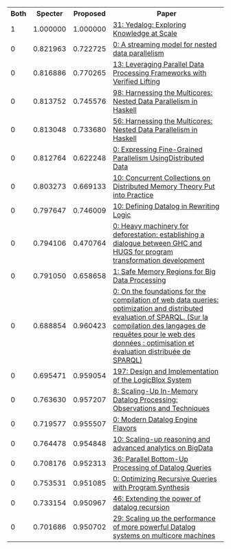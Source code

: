 <html><table><tr>
<th>Both</th>
<th>Specter</th>
<th>Proposed</th>
<th>Paper</th>
</tr>
<tr>
<td>1</td>
<td>1.000000</td>
<td>1.000000</td>
<td><a href="https://www.semanticscholar.org/paper/29ef615b4d2e5d79bbe1dbf99de0a49f2a97c4d2">31: Yedalog: Exploring Knowledge at Scale</a></td>
</tr>
<tr>
<td>0</td>
<td>0.821963</td>
<td>0.722725</td>
<td><a href="https://www.semanticscholar.org/paper/fa152eb6e1e6023978d7264d83a0d4f7acf6ea9f">0: A streaming model for nested data parallelism</a></td>
</tr>
<tr>
<td>0</td>
<td>0.816886</td>
<td>0.770265</td>
<td><a href="https://www.semanticscholar.org/paper/0b5c867bc6201b0b2af7cd42dadaa18a52c404a2">13: Leveraging Parallel Data Processing Frameworks with Verified Lifting</a></td>
</tr>
<tr>
<td>0</td>
<td>0.813752</td>
<td>0.745576</td>
<td><a href="https://www.semanticscholar.org/paper/72705cc251f1608059527fe543664eb59c52d96f">98: Harnessing the Multicores: Nested Data Parallelism in Haskell</a></td>
</tr>
<tr>
<td>0</td>
<td>0.813048</td>
<td>0.733680</td>
<td><a href="https://www.semanticscholar.org/paper/ba8e9bee9a20d2cdeaa614686d25ac1e382ee56a">56: Harnessing the Multicores: Nested Data Parallelism in Haskell</a></td>
</tr>
<tr>
<td>0</td>
<td>0.812764</td>
<td>0.622248</td>
<td><a href="https://www.semanticscholar.org/paper/8b8ad058afbdaa512b36595a4fd41ce1e70033ed">0: Expressing Fine-Grained Parallelism UsingDistributed Data</a></td>
</tr>
<tr>
<td>0</td>
<td>0.803273</td>
<td>0.669133</td>
<td><a href="https://www.semanticscholar.org/paper/1c71666b7d5972224a8535d32c1edf121bcb78c5">10: Concurrent Collections on Distributed Memory Theory Put into Practice</a></td>
</tr>
<tr>
<td>0</td>
<td>0.797647</td>
<td>0.746009</td>
<td><a href="https://www.semanticscholar.org/paper/3f30751f5960d57d963fca66698f73c55bac4b53">10: Defining Datalog in Rewriting Logic</a></td>
</tr>
<tr>
<td>0</td>
<td>0.794106</td>
<td>0.470764</td>
<td><a href="https://www.semanticscholar.org/paper/4db8313f3e73e3f6b571cde2c731d6892a6116d7">0: Heavy machinery for deforestation: establishing a dialogue between GHC and HUGS for program transformation development</a></td>
</tr>
<tr>
<td>0</td>
<td>0.791050</td>
<td>0.658658</td>
<td><a href="https://www.semanticscholar.org/paper/777c23ab65848b9b843c49a7a75e8315f023664d">1: Safe Memory Regions for Big Data Processing</a></td>
</tr>
<tr>
<td>0</td>
<td>0.688854</td>
<td>0.960423</td>
<td><a href="https://www.semanticscholar.org/paper/f7a6aca812b0433f2f2d67e2143ef17656416073">0: On the foundations for the compilation of web data queries: optimization and distributed evaluation of SPARQL. (Sur la compilation des langages de requêtes pour le web des données : optimisation et évaluation distribuée de SPARQL)</a></td>
</tr>
<tr>
<td>0</td>
<td>0.695471</td>
<td>0.959054</td>
<td><a href="https://www.semanticscholar.org/paper/44100cc7238d1ec9ebaca6bf90da20e48242806b">197: Design and Implementation of the LogicBlox System</a></td>
</tr>
<tr>
<td>0</td>
<td>0.763630</td>
<td>0.957207</td>
<td><a href="https://www.semanticscholar.org/paper/0d091e62d501539c35d00562caae4bb993722c6c">8: Scaling-Up In-Memory Datalog Processing: Observations and Techniques</a></td>
</tr>
<tr>
<td>0</td>
<td>0.719577</td>
<td>0.955507</td>
<td><a href="https://www.semanticscholar.org/paper/02a92a064d868ccc4aec1da3fa2437c27a0b7094">0: Modern Datalog Engine Flavors</a></td>
</tr>
<tr>
<td>0</td>
<td>0.764478</td>
<td>0.954848</td>
<td><a href="https://www.semanticscholar.org/paper/d3fd48883dce626ad0b9ebe17bf158f77144b4fa">10: Scaling-up reasoning and advanced analytics on BigData</a></td>
</tr>
<tr>
<td>0</td>
<td>0.708176</td>
<td>0.952313</td>
<td><a href="https://www.semanticscholar.org/paper/80ab93bc30db63346787f06c1c8da5c2d603ed01">36: Parallel Bottom-Up Processing of Datalog Queries</a></td>
</tr>
<tr>
<td>0</td>
<td>0.753531</td>
<td>0.951085</td>
<td><a href="https://www.semanticscholar.org/paper/8ca890e039a096b5cb7a8af9cb68a0bb114a9766">0: Optimizing Recursive Queries with Program Synthesis</a></td>
</tr>
<tr>
<td>0</td>
<td>0.733154</td>
<td>0.950967</td>
<td><a href="https://www.semanticscholar.org/paper/f2ce08dc9d1cf0dd55fa16747b135e349ec29a6c">46: Extending the power of datalog recursion</a></td>
</tr>
<tr>
<td>0</td>
<td>0.701686</td>
<td>0.950702</td>
<td><a href="https://www.semanticscholar.org/paper/bab5a7b9d984d416bade2543b92d2e7b5d1efd75">29: Scaling up the performance of more powerful Datalog systems on multicore machines</a></td>
</tr>
</table></html>
